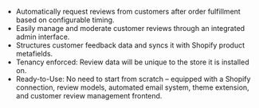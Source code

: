 - Automatically request reviews from customers after order fulfillment based on configurable timing.
- Easily manage and moderate customer reviews through an integrated admin interface.
- Structures customer feedback data and syncs it with Shopify product metafields.
- Tenancy enforced: Review data will be unique to the store it is installed on.
- Ready-to-Use: No need to start from scratch – equipped with a Shopify connection, review models, automated email system, theme extension, and customer review management frontend.
